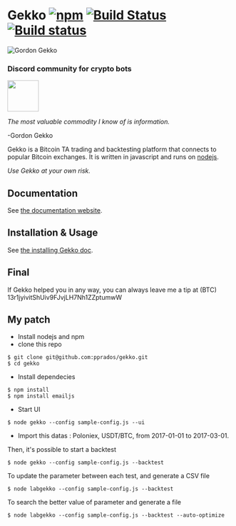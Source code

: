 # Gekko [![npm](https://img.shields.io/npm/dm/gekko.svg)]() [![Build Status](https://travis-ci.org/askmike/gekko.png)](https://travis-ci.org/askmike/gekko) [![Build status](https://ci.appveyor.com/api/projects/status/github/askmike/gekko?branch=stable&svg=true)](https://ci.appveyor.com/project/askmike/gekko)

![Gordon Gekko](http://mikevanrossum.nl/static/gekko.jpg)

### Discord community for crypto bots
<a href="https://discord.gg/qZHhdju"><img src="https://discordapp.com/assets/fc0b01fe10a0b8c602fb0106d8189d9b.png" height="70" ></a>
<br>


*The most valuable commodity I know of is information.*

-Gordon Gekko

Gekko is a Bitcoin TA trading and backtesting platform that connects to popular Bitcoin exchanges. It is written in javascript and runs on [nodejs](http://nodejs.org).

*Use Gekko at your own risk.*

## Documentation

See [the documentation website](https://gekko.wizb.it/docs/introduction/about_gekko.html).

## Installation & Usage

See [the installing Gekko doc](https://gekko.wizb.it/docs/installation/installing_gekko.html).

## Final

If Gekko helped you in any way, you can always leave me a tip at (BTC) 13r1jyivitShUiv9FJvjLH7Nh1ZZptumwW


## My patch

- Install nodejs and npm
- clone this repo
```shell
$ git clone git@github.com:pprados/gekko.git
$ cd gekko

```

- Install dependecies
```shell
$ npm install
$ npm install emailjs
``` 

- Start UI
```shell
$ node gekko --config sample-config.js --ui
```

- Import this datas : Poloniex, USDT/BTC, from 2017-01-01 to 2017-03-01.

Then, it's possible to start a backtest
```shell
$ node gekko --config sample-config.js --backtest
```

To update the parameter between each test, and generate a CSV file
```
$ node labgekko --config sample-config.js --backtest
```

To search the better value of parameter and generate a file
```
$ node labgekko --config sample-config.js --backtest --auto-optimize
```

